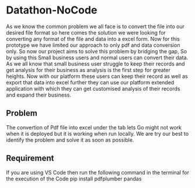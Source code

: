 # Datathon-NoCode
As we know the common problem we all face is to convert the file into our desired file format so here comes the solution we were looking for converting any format of the file and data into a excel form.​
Now for this prototype we have limited our approach to only pdf and data conversion only. So now our project aims to solve this problem by bridging the gap, So by using this Small business users and normal users can convert their data.​
As we all know that small business user struggle to keep their records and get analysis for their business as analysis is the first step for greater heights. Now with our platform these users can keep their record as well as export that data into excel further they can use our platform extended application with which they can get customised analysis of their records and expand their business. ​


## Problem

The convertion of Pdf file into excel under the tab lets Go might not work when it is deployed but it is working when run locally. We are try our best to identify the problem and solve it as soon as possible.

## Requirement 
If you are using VS Code then run the following command in the terminal for the execution of the Code
pip install pdfplumber pandas
